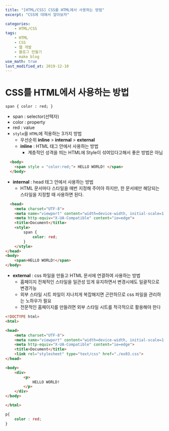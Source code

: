 ```yaml
---
title: "[HTML/CSS] CSS를 HTML에서 사용하는 방법"
excerpt: "CSS에 대해서 알아보자"

categories:
    - HTML/CSS
tags:
    - HTML
    - CSS
    - 웹 개발
    - 블로그 만들기
    - make blog
use_math: true
last_modified_at: 2019-12-10
---  
```

# CSS를 HTML에서 사용하는 방법  
`span { color : red; }`  
+ span : selector(선택자)
+ color : property
+ red : value
+ `style`을 `HTML`에 적용하는 3가지 방법
  + 우선순위 __inline__ > __internal__ > __external__  
  + __inline__ : HTML 태그 안에서 사용하는 방법
    + 계층적인 성격을 띄는 HTML에 Style이 섞여있다고해서 좋은 방법은 아님
```html
  <body>
    <span style = "color:red;"> HELLO WORLD! </span>
  </body>
```  
  + __internal__ : head 태그 안에서 사용하는 방법  
    + HTML 문서마다 스타일을 매번 지정해 주어야 하지만, 한 문서에만 해당되는 스타일을 지정할 때 사용하면 된다.
```html  
  <head>
    <meta charset="UTF-8">
    <meta name="viewport" content="width=device-width, initial-scale=1.0">
    <meta http-equiv="X-UA-Compatible" content="ie=edge">
    <title>Document</title>
    <style>
        span {
            color: red;
        }
    </style>
</head>
<body>
    <span>HELLO WORLD!</span>
</body>
```  
  + __external__ : css 파일을 만들고 HTML 문서에 연결하여 사용하는 방법
    + 홈페이지 전체적인 스타일을 일관성 있게 유지하면서 변경시에도 일괄적으로 변경가능
    + 외부 스타일 시트 파일이 지나치게 복잡해지면 곤란하므로 css 파일을 관리하는 노하우가 필요
    + 전문적인 홈페이지를 만들려면 외부 스타일 시트를 적극적으로 활용해야 한다
```html
<!DOCTYPE html>
<html>

<head>
    <meta charset="UTF-8">
    <meta name="viewport" content="width=device-width, initial-scale=1.0">
    <meta http-equiv="X-UA-Compatible" content="ie=edge">
    <title>Document</title>
    <link rel="stylesheet" type="text/css" href="./ex03.css">
</head>

<body>
    <div>
        <p>
            HELLO WORLD!
        </p>
    </div>
</body>

</html>
```  
```css
p{
    color : red;
}
```
